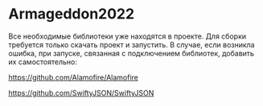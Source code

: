 # Armageddon2022
Все необходимые библиотеки уже находятся в проекте. Для сборки требуется только скачать проект и запустить.
В случае, если возникла ошибка, при запуске, связанная с подключением библиотек, добавить их самостоятельно:

https://github.com/Alamofire/Alamofire

https://github.com/SwiftyJSON/SwiftyJSON
